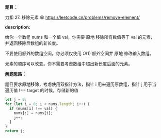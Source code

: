 **题目：**

力扣 27. 移除元素 😀 https://leetcode.cn/problems/remove-element/

**description:**

给你一个数组 nums 和一个值 val，你需要 原地 移除所有数值等于 val 的元素，并返回移除后数组的新长度。

不要使用额外的数组空间，你必须仅使用 O(1) 额外空间并 原地 修改输入数组。

元素的顺序可以改变。你不需要考虑数组中超出新长度后面的元素。

**解题思路：**

题目要求原地移除，考虑使用双指针方法，指针 i 用来遍历原数组，指针 j 用于当遍历值 !== target 的时候，存储新的值

```js
let j = 0;
for (let i = 0; i < nums.length; i++) {
  if (nums[i] !== val) {
    nums[j] = nums[i];
    j++;
  }
}
return j;
```
